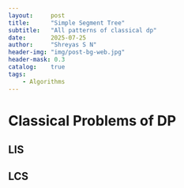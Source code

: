 ```yaml
---
layout:     post
title:      "Simple Segment Tree"
subtitle:   "All patterns of classical dp"
date:       2025-07-25
author:     "Shreyas S N"
header-img: "img/post-bg-web.jpg"
header-mask: 0.3
catalog:    true
tags:
    - Algorithms
---
```


# Classical Problems of DP

## LIS

## LCS